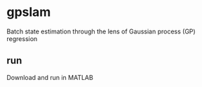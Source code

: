 # gpslam
Batch state estimation through the lens of Gaussian process (GP) regression
## run
Download and run in MATLAB
